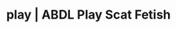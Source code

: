 ---
categories:
- Queer Kinks
- Erotic Audiobooks
- Gender-Fluid
- Mindful Kink
- Femdom
image: /assets/images/1747714216238.jpg
layout: post
schema:
  description: Premium adult content featuring Scat Fetish, ABDL Play. High-quality
    artwork with erotic themes.
  keywords:
  - ABDL Play
  - Gothic Erotica
  - Inclusive Desire
  - Slow Burn
  - Shibari
  - Self-Pleasure
  - Scat Fetish
  name: 1747714216238 | Scat Fetish ABDL Play
  type: VisualArtwork
seo:
  description: Featured content with artistic ABDL Play, Scat Fetish. HD images available.
  keywords: ABDL Play, Scat Fetish
  og_image: /assets/images/1747714216238.jpg
  schema_type: VisualArtwork
tags:
- '#play'
- Scat Fetish
- ABDL Play
title: play | ABDL Play Scat Fetish
---